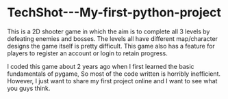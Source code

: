 # TechShot---My-first-python-project
This is a 2D shooter game in which the aim is to complete all 3 levels by defeating enemies and bosses. The levels all have different map/character designs the game itself is pretty difficult.
This game also has a feature for players to register an account or login to retain progress.

I coded this game about 2 years ago when I first learned the basic fundamentals of pygame, So most of the code written is horribly inefficient. However, I just want to share my first project online and I want to see what you guys think.


